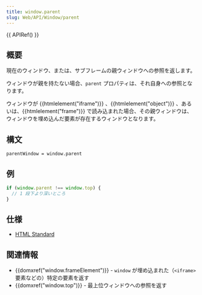 ```yaml
---
title: window.parent
slug: Web/API/Window/parent
---
```


{{ APIRef() }}

## 概要

現在のウィンドウ、または、サブフレームの親ウィンドウへの参照を返します。

ウィンドウが親を持たない場合、`parent` プロパティは、それ自身への参照となります。

ウィンドウが {{htmlelement("iframe")}} 、{{htmlelement("object")}} 、あるいは、{{htmlelement("frame")}} で読み込まれた場合、その親ウィンドウは、ウィンドウを埋め込んだ要素が存在するウィンドウとなります。

## 構文

```
parentWindow = window.parent
```

## 例

```js
if (window.parent !== window.top) {
  // 1 段下より深いところ
}
```

## 仕様

- [HTML Standard](http://www.whatwg.org/specs/web-apps/current-work/multipage/browsers.html#dom-parent)

## 関連情報

- {{domxref("window.frameElement")}} - `window` が埋め込まれた（`<iframe>` 要素などの）特定の要素を返す
- {{domxref("window.top")}} - 最上位ウィンドウへの参照を返す

